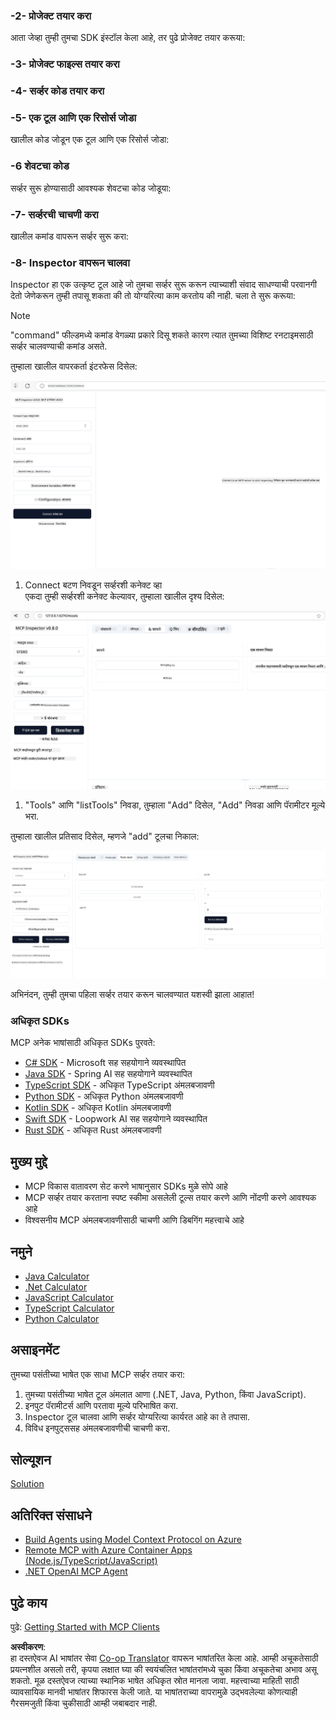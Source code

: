 <!--
CO_OP_TRANSLATOR_METADATA:
{
  "original_hash": "262e6e510f0c3fe1e36180eadcd67c33",
  "translation_date": "2025-06-02T17:27:21+00:00",
  "source_file": "03-GettingStarted/01-first-server/README.md",
  "language_code": "mr"
}
-->
### -2- प्रोजेक्ट तयार करा

आता जेव्हा तुम्ही तुमचा SDK इंस्टॉल केला आहे, तर पुढे प्रोजेक्ट तयार करूया: 

### -3- प्रोजेक्ट फाइल्स तयार करा

### -4- सर्व्हर कोड तयार करा

### -5- एक टूल आणि एक रिसोर्स जोडा

खालील कोड जोडून एक टूल आणि एक रिसोर्स जोडा:

### -6 शेवटचा कोड

सर्व्हर सुरू होण्यासाठी आवश्यक शेवटचा कोड जोडूया:

### -7- सर्व्हरची चाचणी करा

खालील कमांड वापरून सर्व्हर सुरू करा:

### -8- Inspector वापरून चालवा

Inspector हा एक उत्कृष्ट टूल आहे जो तुमचा सर्व्हर सुरू करून त्याच्याशी संवाद साधण्याची परवानगी देतो जेणेकरून तुम्ही तपासू शकता की तो योग्यरित्या काम करतोय की नाही. चला ते सुरू करूया:

> [!NOTE]
> "command" फील्डमध्ये कमांड वेगळ्या प्रकारे दिसू शकते कारण त्यात तुमच्या विशिष्ट रनटाइमसाठी सर्व्हर चालवण्याची कमांड असते.

तुम्हाला खालील वापरकर्ता इंटरफेस दिसेल:

![Connect](../../../../translated_images/connect.141db0b2bd05f096fb1dd91273771fd8b2469d6507656c3b0c9df4b3c5473929.mr.png)

1. Connect बटण निवडून सर्व्हरशी कनेक्ट व्हा  
  एकदा तुम्ही सर्व्हरशी कनेक्ट केल्यावर, तुम्हाला खालील दृश्य दिसेल:

  ![Connected](../../../../translated_images/connected.73d1e042c24075d386cacdd4ee7cd748c16364c277d814e646ff2f7b5eefde85.mr.png)

1. "Tools" आणि "listTools" निवडा, तुम्हाला "Add" दिसेल, "Add" निवडा आणि पॅरामीटर मूल्ये भरा.

  तुम्हाला खालील प्रतिसाद दिसेल, म्हणजे "add" टूलचा निकाल:

  ![Result of running add](../../../../translated_images/ran-tool.a5a6ee878c1369ec1e379b81053395252a441799dbf23416c36ddf288faf8249.mr.png)

अभिनंदन, तुम्ही तुमचा पहिला सर्व्हर तयार करून चालवण्यात यशस्वी झाला आहात!

### अधिकृत SDKs

MCP अनेक भाषांसाठी अधिकृत SDKs पुरवते:  
- [C# SDK](https://github.com/modelcontextprotocol/csharp-sdk) - Microsoft सह सहयोगाने व्यवस्थापित  
- [Java SDK](https://github.com/modelcontextprotocol/java-sdk) - Spring AI सह सहयोगाने व्यवस्थापित  
- [TypeScript SDK](https://github.com/modelcontextprotocol/typescript-sdk) - अधिकृत TypeScript अंमलबजावणी  
- [Python SDK](https://github.com/modelcontextprotocol/python-sdk) - अधिकृत Python अंमलबजावणी  
- [Kotlin SDK](https://github.com/modelcontextprotocol/kotlin-sdk) - अधिकृत Kotlin अंमलबजावणी  
- [Swift SDK](https://github.com/modelcontextprotocol/swift-sdk) - Loopwork AI सह सहयोगाने व्यवस्थापित  
- [Rust SDK](https://github.com/modelcontextprotocol/rust-sdk) - अधिकृत Rust अंमलबजावणी  

## मुख्य मुद्दे

- MCP विकास वातावरण सेट करणे भाषानुसार SDKs मुळे सोपे आहे  
- MCP सर्व्हर तयार करताना स्पष्ट स्कीमा असलेली टूल्स तयार करणे आणि नोंदणी करणे आवश्यक आहे  
- विश्वसनीय MCP अंमलबजावणीसाठी चाचणी आणि डिबगिंग महत्त्वाचे आहे  

## नमुने 

- [Java Calculator](../samples/java/calculator/README.md)  
- [.Net Calculator](../../../../03-GettingStarted/samples/csharp)  
- [JavaScript Calculator](../samples/javascript/README.md)  
- [TypeScript Calculator](../samples/typescript/README.md)  
- [Python Calculator](../../../../03-GettingStarted/samples/python)  

## असाइनमेंट

तुमच्या पसंतीच्या भाषेत एक साधा MCP सर्व्हर तयार करा:  
1. तुमच्या पसंतीच्या भाषेत टूल अंमलात आणा (.NET, Java, Python, किंवा JavaScript).  
2. इनपुट पॅरामीटर्स आणि परतावा मूल्ये परिभाषित करा.  
3. Inspector टूल चालवा आणि सर्व्हर योग्यरित्या कार्यरत आहे का ते तपासा.  
4. विविध इनपुट्ससह अंमलबजावणीची चाचणी करा.  

## सोल्यूशन

[Solution](./solution/README.md)

## अतिरिक्त संसाधने

- [Build Agents using Model Context Protocol on Azure](https://learn.microsoft.com/azure/developer/ai/intro-agents-mcp)  
- [Remote MCP with Azure Container Apps (Node.js/TypeScript/JavaScript)](https://learn.microsoft.com/samples/azure-samples/mcp-container-ts/mcp-container-ts/)  
- [.NET OpenAI MCP Agent](https://learn.microsoft.com/samples/azure-samples/openai-mcp-agent-dotnet/openai-mcp-agent-dotnet/)  

## पुढे काय

पुढे: [Getting Started with MCP Clients](/03-GettingStarted/02-client/README.md)

**अस्वीकरण**:  
हा दस्तऐवज AI भाषांतर सेवा [Co-op Translator](https://github.com/Azure/co-op-translator) वापरून भाषांतरित केला आहे. आम्ही अचूकतेसाठी प्रयत्नशील असलो तरी, कृपया लक्षात घ्या की स्वयंचलित भाषांतरांमध्ये चुका किंवा अचूकतेचा अभाव असू शकतो. मूळ दस्तऐवज त्याच्या स्थानिक भाषेत अधिकृत स्रोत मानला जावा. महत्त्वाच्या माहिती साठी व्यावसायिक मानवी भाषांतर शिफारस केली जाते. या भाषांतराच्या वापरामुळे उद्भवलेल्या कोणत्याही गैरसमजुती किंवा चुकीसाठी आम्ही जबाबदार नाही.
